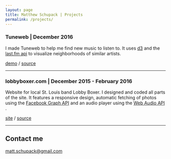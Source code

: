 ```yaml
---
layout: page
title: Matthew Schupack | Projects
permalink: /projects/
---
```


### Tuneweb | December 2016

I made Tuneweb to help me find new music to listen to. It uses [d3](https://d3js.org/) and the [last.fm api](http://www.last.fm/api) to visualize neighborhoods of similar artists.

[demo](https://guarded-badlands-72055.herokuapp.com/) /  [source](https://github.com/schu34/Tuneweb)


***

### lobbyboxer.com | December 2015 - February 2016

Website for local St. Louis band Lobby Boxer. I designed and coded all parts of the site. It features a responsive design, automatic fetching of photos using the [Facebook Graph API](https://developers.facebook.com/docs/graph-api) and an audio player using the [Web Audio API ](https://developer.mozilla.org/en-US/docs/Web/API/Web_Audio_API).

[site](http://lobbyboxer.com) /
[source](https://github.com/schu34/lobby-boxer)

***



## Contact me

[matt.schupack@gmail.com](mailto:matt.schupack@gmail.com)
